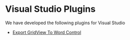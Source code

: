 # Visual Studio Plugins

We have developed the following plugins for Visual Studio

* [Export GridView To Word Control](Aspose.Words.GridViewExport)